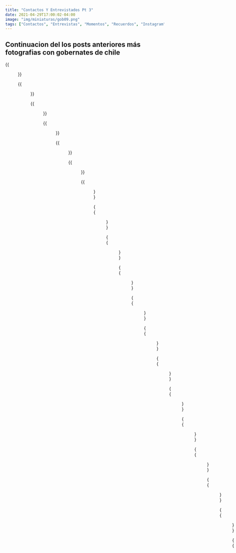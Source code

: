 ```yaml
---
title: "Contactos Y Entrevistados Pt 3"
date: 2021-04-29T17:00:02-04:00
image: "img/miniaturas/gob09.png"
tags: ["Contactos", "Entrevistas", "Momentos", "Recuerdos", "Instagram", "Gobernantes"]
---
```


## Continuacion del los posts anteriores más fotografias con gobernates de chile

{{<figure src="/img/contactos/gob1.png" >}}

{{<figure src="/img/contactos/gob2.png" >}}

{{<figure src="/img/contactos/gob3.png" >}}

{{<figure src="/img/contactos/gob4.png" >}}

{{<figure src="/img/contactos/gob5.png" >}}

{{<figure src="/img/contactos/gob6.png" >}}

{{<figure src="/img/contactos/gob7.png" >}}

{{<figure src="/img/contactos/gob08.png" >}}

{{<figure src="/img/contactos/gob10.png" >}}

{{<figure src="/img/ig/ig01.png" >}}

{{<figure src="/img/ig/ig02.png" >}}

{{<figure src="/img/ig/ig03.png" >}}

{{<figure src="/img/ig/ig04.png" >}}

{{<figure src="/img/ig/ig05.png" >}}

{{<figure src="/img/ig/ig06.png" >}}

{{<figure src="/img/ig/ig07.png" >}}

{{<figure src="/img/ig/ig08.png" >}}

{{<figure src="/img/ig/ig09.png" >}}

{{<figure src="/img/ig/ig10.png" >}}

{{<figure src="/img/ig/ig11.png" >}}

{{<figure src="/img/ig/ig12.png" >}}

{{<figure src="/img/ig/ig13.png" >}}

{{<figure src="/img/ig/ig14.png" >}}

{{<figure src="/img/ig/ig15.png" >}}

{{<figure src="/img/ig/ig16.png" >}}

{{<figure src="/img/ig/ig17.png" >}}

{{<figure src="/img/ig/ig18.png" >}}

{{<figure src="/img/ig/ig19.png" >}}

{{<figure src="/img/ig/ig20.png" >}}

{{<figure src="/img/ig/ig21.png" >}}

{{<figure src="/img/ig/ig22.png" >}}

{{<figure src="/img/ig/ig23.png" >}}

{{<figure src="/img/ig/ig24.png" >}}

{{<figure src="/img/ig/ig25.png" >}}

{{<figure src="/img/ig/ig26.png" >}}

{{<figure src="/img/ig/ig27.png" >}}

Más ingormación en: https://www.instagram.com/claudio_farina_periodista/